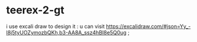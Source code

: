 # teerex-2-gt
i use excali draw to design it : u can visit https://excalidraw.com/#json=Yy_-l8j5tyUOZymozbQKh,b3-AA8A_ssz4hBI8e5Q0ug ;
